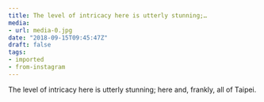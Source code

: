 ```yaml
---
title: The level of intricacy here is utterly stunning;…
media:
- url: media-0.jpg
date: "2018-09-15T09:45:47Z"
draft: false
tags:
- imported
- from-instagram
---
```

The level of intricacy here is utterly stunning; here and, frankly, all of Taipei.
